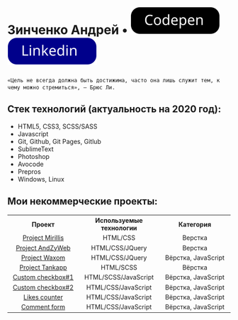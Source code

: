# Зинченко Андрей &bullet; <a href="https://codepen.io/_Andzy_/pens/public" rel="nofollow">![](1.svg)</a> <a href="https://www.linkedin.com/in/andrezin4enko/" rel="nofollow">![](2.svg)</a>

<pre><code>«Цель не всегда должна быть достижима, часто она лишь служит тем, к чему можно стремиться», — Брюс Ли.
</code></pre>
## Стек технологий (актуальность на 2020 год):

* HTML5, CSS3, SCSS/SASS
* Javascript
* Git, Github, Git Pages, Gitlub
* SublimeText
* Photoshop
* Avocode
* Prepros
* Windows, Linux

## Мои некоммерческие проекты:

<table style="width: 100%; text-align: center;">
  <tr>
    <th width="30%">
    Проект
    </th>
    <th width="30%">
    Используемые технологии
    </th>
    <th width="30%">
    Категория
    </th>
  </tr>
  <tr>
    <td><a href="https://andzyweb.github.io/mirillis/">Project Mirillis</a></td>
    <td>HTML/CSS</td>
    <td>Верстка</td>
  </tr>
  <tr>
    <td><a href="https://andzyweb.github.io/andzyweb/">Project AndZyWeb</a></td>
    <td>HTML/CSS/JQuery</td> 
    <td>Верстка</td>
  </tr>  
    <tr>
    <td><a href="https://andzyweb.github.io/waxomweb/">Project Waxom</a></td>
    <td>HTML/CSS/JQuery</td>
    <td>Вёрстка, JavaScript</td>
  </tr>  
      <tr>
    <td><a href="https://andzyweb.github.io/tankapp/">Project Tankapp</a></td>
    <td>HTML/SCSS</td>
    <td>Вёрстка</td>
  </tr> 
       <tr>
    <td><a href="https://codepen.io/_Andzy_/pen/MWKwvEO">Custom checkbox#1</a></td>
    <td>HTML/SCSS/JavaScript</td>
    <td>Вёрстка, JavaScript</td>
  </tr>  
       <tr>
    <td><a href="https://codepen.io/_Andzy_/pen/gOPpePK">Custom checkbox#2</a></td>
    <td>HTML/CSS/JavaScript</td>
    <td>Вёрстка, JavaScript</td>
  </tr>   
       <tr> 
    <td><a href="https://codepen.io/_Andzy_/pen/QWjXZON">Likes counter</a></td>
    <td>HTML/CSS/JavaScript</td>
    <td>Вёрстка, JavaScript</td>
  </tr> 
       <tr>
    <td><a href="https://codepen.io/_Andzy_/pen/WNreWEz">Comment form</a></td>
    <td>HTML/CSS/JavaScript</td>
    <td>Вёрстка, JavaScript</td>
  </tr>   
  </table>

